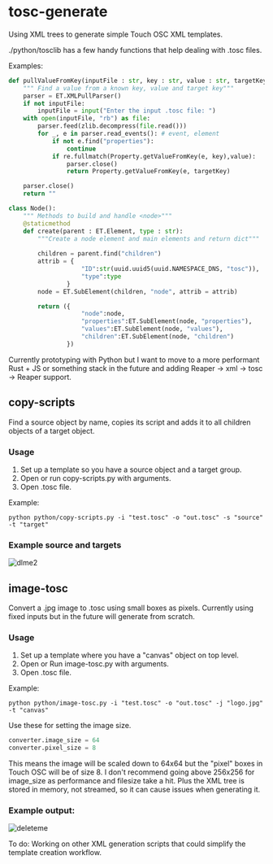 # tosc-generate
Using XML trees to generate simple Touch OSC XML templates.

./python/tosclib has a few handy functions that help dealing with .tosc files.

Examples: 
```python
def pullValueFromKey(inputFile : str, key : str, value : str, targetKey : str) -> str:
    """ Find a value from a known key, value and target key"""
    parser = ET.XMLPullParser()
    if not inputFile:
        inputFile = input("Enter the input .tosc file: ")
    with open(inputFile, "rb") as file:
        parser.feed(zlib.decompress(file.read()))
        for _, e in parser.read_events(): # event, element
            if not e.find("properties"):
                continue
            if re.fullmatch(Property.getValueFromKey(e, key),value):
                parser.close()
                return Property.getValueFromKey(e, targetKey)

    parser.close()
    return ""
```

```python
class Node():
    """ Methods to build and handle <node>"""
    @staticmethod
    def create(parent : ET.Element, type : str):
        """Create a node element and main elements and return dict"""
        
        children = parent.find("children")
        attrib = {
                    "ID":str(uuid.uuid5(uuid.NAMESPACE_DNS, "tosc")), 
                    "type":type
                }
        node = ET.SubElement(children, "node", attrib = attrib)

        return ({
                    "node":node,
                    "properties":ET.SubElement(node, "properties"),
                    "values":ET.SubElement(node, "values"),
                    "children":ET.SubElement(node, "children")
                })

```


Currently prototyping with Python but I want to move to a more performant Rust + JS or something stack in the future and adding Reaper -> xml -> tosc -> Reaper support. 

## copy-scripts

Find a source object by name, copies its script and adds it to all children objects of a target object.

### Usage

1. Set up a template so you have a source object and a target group.
2. Open or run copy-scripts.py with arguments.
3. Open .tosc file.

Example:
```console
python python/copy-scripts.py -i "test.tosc" -o "out.tosc" -s "source" -t "target"
```

### Example source and targets
![dlme2](https://user-images.githubusercontent.com/58243333/168412916-70d5f2ba-90b2-4f46-bc84-bce338ec3e1d.jpg)


## image-tosc

Convert a .jpg image to .tosc using small boxes as pixels. Currently using fixed inputs but in the future will generate from scratch.

### Usage

1. Set up a template where you have a "canvas" object on top level.
2. Open or Run image-tosc.py with arguments.
3. Open .tosc file.

Example:
```console
python python/image-tosc.py -i "test.tosc" -o "out.tosc" -j "logo.jpg" -t "canvas"
```

Use these for setting the image size.
```python
converter.image_size = 64
converter.pixel_size = 8
```
This means the image will be scaled down to 64x64 but the "pixel" boxes in Touch OSC will be of size 8.
I don't recommend going above 256x256 for image_size as performance and filesize take a hit. Plus the XML tree is stored in memory, not streamed, so it can cause issues when generating it.

### Example output:

![deleteme](https://user-images.githubusercontent.com/58243333/168332352-cb848b15-13fc-4573-861d-27b47f6da2ee.jpg)


To do: Working on other XML generation scripts that could simplify the template creation workflow.
